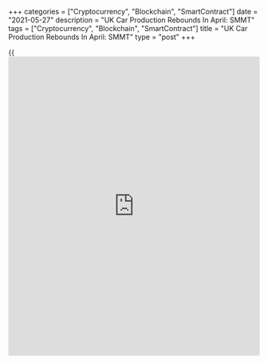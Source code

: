 +++
categories = ["Cryptocurrency", "Blockchain", "SmartContract"]
date = "2021-05-27"
description = "UK Car Production Rebounds In April: SMMT"
tags = ["Cryptocurrency", "Blockchain", "SmartContract"]
title = "UK Car Production Rebounds In April: SMMT"
type = "post"
+++

{{<iframe id="large-banner" src="https://www.bounty.group/#slide=15.0" width="100%" height="600" scrolling="no" style="border: 0px solid rgb(216, 221, 230); border-radius: 3px;">}}

UK car production increased sharply in April compared to the pandemic
hit month in 2020 but remained below its 2019 level, the Society of
Motor Manufacturers and Traders, or SMMT, said on Thursday.

Factories manufactured 68,306 cars in April compared to just 197 a year
ago when Covid restrictions effectively halted manufacturing.

The performance was 3.8 percent below the April 2019 output. So far this
year UK factories have turned out 374,864 cars, which were up by 17.3
percent.

When compared with a five-year average, production decreased 42.9
percent for the month and -31.1 percent for the January to April period.

Mike Hawes, SMMT Chief Executive, said, April's figures were always
going to be exceptional as factories were closed at this time last year
amid the first wave of the pandemic.

"While it's good [news](https://www.letsplayfx.com/blog/forex-news-website/) that the UK is on track with its Covid roadmap
back to normality, we still need strong domestic demand and given we're
export-led, confident overseas [markets][1] to drive a recovery, both
for the automotive sector and for the wider [economy][2]," Hawes added.

For comments and feedback [contact](https://www.playgroundfx.com/contact/): editorial@rtt[news](https://www.letsplayfx.com/blog/forex-news-website/).com

[Economic News][2]

 **What parts of the world are seeing the best (and worst) economic
performances lately? Click[here][3] to check out our [Econ Scorecard][3]
and find out! See up-to-the-moment [ranking](https://www.playgroundfx.com/blog/crypto-exchange-ranking/)s for the best and worst
performers in [GDP][3], [unemployment rate][4], [inflation][5] and much
more.**

   1. www.rtt[news](https://www.letsplayfx.com/blog/forex-news-website/).com/Content/Markets.aspx
   2. www.rtt[news](https://www.letsplayfx.com/blog/forex-news-website/).com/Content/EconomicNews.aspx
   3. www.rtt[news](https://www.letsplayfx.com/blog/forex-news-website/).com/economic-scorecard/world-rank/GDP/highest-performance.aspx
   4. www.rtt[news](https://www.letsplayfx.com/blog/forex-news-website/).com/economic-scorecard/world-rank/unemployment-rate/lowest-performance.aspx
   5. www.rtt[news](https://www.letsplayfx.com/blog/forex-news-website/).com/economic-scorecard/world-rank/CPI/highest-performance.aspx